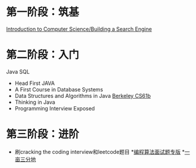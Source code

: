 # 第一阶段：筑基
[Introduction to Computer Science/Building a Search Engine](https://www.udacity.com/course/cs101)
# 第二阶段：入门
Java SQL
* Head First JAVA
* A First Course in Database Systems
* Data Structures and Algorithms in Java [Berkeley CS61b](http://www.cs.berkeley.edu/~jrs/61b/)
* Thinking in Java
* Programming Interview Exposed
# 第三阶段：进阶
* 刷cracking the coding interview和leetcode题目
*[编程算法面试题专版](http://www.1point3acres.com/bbs/forum-84-1.html)
*[一亩三分地](https://www.1point3acres.com/bbs/forum.php?mod=viewthread&tid=303319&extra=&page=1)
